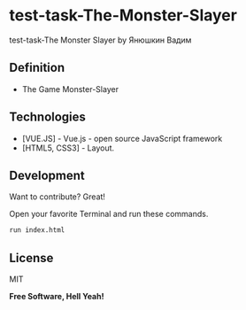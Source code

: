 # test-task-The-Monster-Slayer
test-task-The Monster Slayer by Янюшкин Вадим


## Definition

- The Game Monster-Slayer



## Technologies
- [VUE.JS] - Vue.js - open source JavaScript framework
- [HTML5, CSS3] - Layout.




## Development

Want to contribute? Great!


Open your favorite Terminal and run these commands.


```sh
run index.html
```


## License

MIT

**Free Software, Hell Yeah!**
